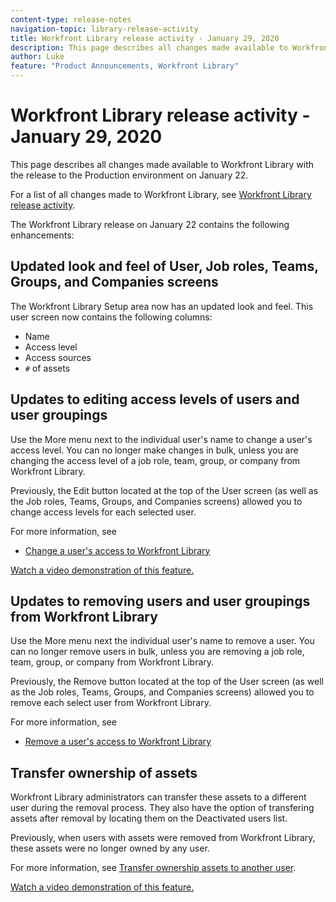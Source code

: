 ```yaml
---
content-type: release-notes
navigation-topic: library-release-activity
title: Workfront Library release activity - January 29, 2020
description: This page describes all changes made available to Workfront Library with the release to the Production environment on January 22.
author: Luke
feature: "Product Announcements, Workfront Library"
---
```


# Workfront Library release activity - January 29, 2020

This page describes all changes made available to Workfront Library with the release to the Production environment on January 22.

For a list of all changes made to Workfront Library, see [Workfront Library release activity](../../../product-announcements/product-releases/library-release-activity/workfront-library-release-activity.md).

The Workfront Library release on January 22 contains the following enhancements:

## Updated look and feel of User, Job roles, Teams, Groups, and Companies screens

The Workfront Library Setup area now has an updated look and feel. This user screen now contains the following columns:

* Name
* Access level
* Access sources
* `#` of assets

## Updates to editing access levels of users and user groupings

Use the More menu next to the individual user's name to change a user's access level. You can no longer make changes in bulk, unless you are changing the access level of a job role, team, group, or company from Workfront Library.

Previously, the Edit button located at the top of the User screen (as well as the Job roles, Teams, Groups, and Companies screens) allowed you to change access levels for each selected user.

For more information, see

* [Change a user's access to Workfront Library](../../../workfront-library/administration-and-setup/user-access/change-user-access.md)

[Watch a video demonstration of this feature.](https://vimeo.com/391362256/8c89677e28)

## Updates to removing users and user groupings from Workfront Library

Use the More menu next the individual user's name to remove a user. You can no longer remove users in bulk, unless you are removing a job role, team, group, or company from Workfront Library.

Previously, the Remove button located at the top of the User screen (as well as the Job roles, Teams, Groups, and Companies screens) allowed you to remove each select user from Workfront Library.

For more information, see

* [Remove a user's access to Workfront Library](../../../workfront-library/administration-and-setup/user-access/remove-a-users-access-library.md)

## Transfer ownership of assets

Workfront Library administrators can transfer these assets to a different user during the removal process. They also have the option of transfering assets after removal by locating them on the Deactivated users list.

Previously, when users with assets were removed from Workfront Library, these assets were no longer owned by any user.

For more information, see [Transfer ownership assets to another user](../../../workfront-library/administration-and-setup/manage-assets/transfer-ownership-to-others.md).

[Watch a video demonstration of this feature.](https://vimeo.com/391362243/6581c1ef43) 
